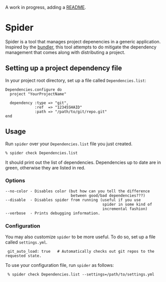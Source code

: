 A work in progress, adding a [README](http://tom.preston-werner.com/2010/08/23/readme-driven-development.html).

# Spider

Spider is a tool that manages project depenencies in a generic application.
Inspired by the [bundler](http://gembundler.com), this tool attempts to do
mitigate the dependency management that comes along with distributing a
project.

## Setting up a project dependency file

In your project root directory, set up a file called `Dependencies.list`:

    Dependencies.configure do
      project "YourProjectName"

      dependency :type => "git",
                 :ref  => "12345SHAID"
                 :path => "/path/to/git/repo.git"
    end


## Usage

Run `spider` over your `Dependencies.list` file you just created.

    % spider check Dependencies.list

It should print out the list of dependencies. Dependencies up to date
are in green, otherwise they are listed in red.

### Options

    --no-color - Disables color (but how can you tell the difference
                                 between good/bad dependencies???)
    --disable  - Disables spider from running (useful if you use
                                               spider in some kind of
                                               incremental fashion)
    --verbose  - Prints debugging information.

### Configuration

You may also customize `spider` to be more useful. To do so, set up a file
called `settings.yml`.

     git_auto_load: true   # Automatically checks out git repos to the requested state.

To use your configuration file, run `spider` as follows:

     % spider check Dependencies.list --settings=/path/to/settings.yml
